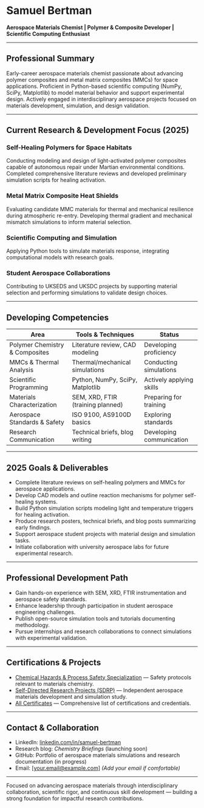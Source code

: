 # Samuel Bertman  
**Aerospace Materials Chemist | Polymer & Composite Developer | Scientific Computing Enthusiast**

---

## Professional Summary  
Early-career aerospace materials chemist passionate about advancing polymer composites and metal matrix composites (MMCs) for space applications. Proficient in Python-based scientific computing (NumPy, SciPy, Matplotlib) to model material behavior and support experimental design. Actively engaged in interdisciplinary aerospace projects focused on materials development, simulation, and design validation.

---

## Current Research & Development Focus (2025)

### Self-Healing Polymers for Space Habitats  
Conducting modeling and design of light-activated polymer composites capable of autonomous repair under Martian environmental conditions. Completed comprehensive literature reviews and developed preliminary simulation scripts for healing activation.

### Metal Matrix Composite Heat Shields  
Evaluating candidate MMC materials for thermal and mechanical resilience during atmospheric re-entry. Developing thermal gradient and mechanical mismatch simulations to inform material selection.

### Scientific Computing and Simulation  
Applying Python tools to simulate materials response, integrating computational models with research goals.

### Student Aerospace Collaborations  
Contributing to UKSEDS and UKSDC projects by supporting material selection and performing simulations to validate design choices.

---

## Developing Competencies

| Area                        | Tools & Techniques                      | Status                 |
|-----------------------------|---------------------------------------|------------------------|
| Polymer Chemistry & Composites | Literature review, CAD modeling        | Developing proficiency |
| MMCs & Thermal Analysis       | Thermal/mechanical simulations         | Conducting simulations |
| Scientific Programming        | Python, NumPy, SciPy, Matplotlib       | Actively applying skills |
| Materials Characterization    | SEM, XRD, FTIR (training planned)      | Preparing for training |
| Aerospace Standards & Safety  | ISO 9100, AS9100D basics                | Exploring standards    |
| Research Communication       | Technical briefs, blog writing          | Developing communication |

---

## 2025 Goals & Deliverables

- Complete literature reviews on self-healing polymers and MMCs for aerospace applications.  
- Develop CAD models and outline reaction mechanisms for polymer self-healing systems.  
- Build Python simulation scripts modeling light and temperature triggers for healing activation.  
- Produce research posters, technical briefs, and blog posts summarizing early findings.  
- Support aerospace student projects with material design and simulation tasks.  
- Initiate collaboration with university aerospace labs for future experimental research.

---

## Professional Development Path

- Gain hands-on experience with SEM, XRD, FTIR instrumentation and aerospace safety standards.  
- Enhance leadership through participation in student aerospace engineering challenges.  
- Publish open-source simulation tools and tutorials documenting methodology.  
- Pursue internships and research collaborations to connect simulations with experimental validation.

---

## Certifications & Projects

- [Chemical Hazards & Process Safety Specialization](https://github.com/SamuelBertman/Chemical-Hazards-and-Process-Safety-Specialization/blob/main/README.md) — Safety protocols relevant to materials chemistry.  
- [Self-Directed Research Projects (SDRP)](https://github.com/samuelbertman/SDRP) — Independent aerospace materials development and simulation study.  
- [All Certificates](https://github.com/SamuelBertman/certificates-links) — Comprehensive list of certifications and credentials.

---

## Contact & Collaboration

- LinkedIn: [linkedin.com/in/samuel-bertman](https://linkedin.com/in/samuel-bertman)  
- Research blog: *Chemistry Briefings* (launching soon)  
- GitHub: Portfolio of aerospace materials simulations and research documentation (in progress)  
- Email: [your.email@example.com] *(Add your email if comfortable)*

---

Focused on advancing aerospace materials through interdisciplinary collaboration, scientific rigor, and continuous skill development — building a strong foundation for impactful research contributions.
